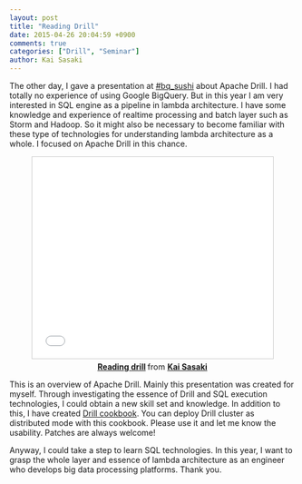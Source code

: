 ```yaml
---
layout: post
title: "Reading Drill"
date: 2015-04-26 20:04:59 +0900
comments: true
categories: ["Drill", "Seminar"]
author: Kai Sasaki
---
```


The other day, I gave a presentation at [#bq_sushi](http://bq-sushi.connpass.com/event/13219/) about Apache Drill. I had totally no experience of using Google BigQuery. But in this year I am very interested in SQL engine as a pipeline in lambda architecture. I have some knowledge and experience of realtime processing and batch layer such as Storm and Hadoop. So it might also be necessary to become familiar with these type of technologies for understanding lambda architecture as a whole. I focused on Apache Drill in this chance.

<!-- more -->

<div style="text-align:center">
<iframe src="//www.slideshare.net/slideshow/embed_code/key/LI0iKeoJGNMyjf" width="425" height="355" frameborder="0" marginwidth="0" marginheight="0" scrolling="no" style="border:1px solid #CCC; border-width:1px; margin-bottom:5px; max-width: 100%;" allowfullscreen> </iframe> <div style="margin-bottom:5px"> <strong> <a href="//www.slideshare.net/lewuathe/reading-drill" title="Reading drill" target="_blank">Reading drill</a> </strong> from <strong><a href="//www.slideshare.net/lewuathe" target="_blank">Kai Sasaki</a></strong> </div>
</div>

This is an overview of Apache Drill. Mainly this presentation was created for myself. Through investigating the essence of Drill and SQL execution technologies, I could obtain a new skill set and knowledge. In addition to this, I have created [Drill cookbook](https://supermarket.chef.io/cookbooks/drill). You can deploy Drill cluster as distributed mode with this cookbook. Please use it and let me know the usability. Patches are always welcome!

Anyway, I could take a step to learn SQL technologies. In this year, I want to grasp the whole layer and essence of lambda architecture as an engineer who develops big data processing platforms. Thank you.
